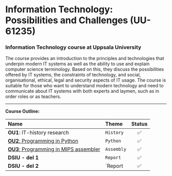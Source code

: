 # Information Technology: Possibilities and Challenges (UU-61235)

### Information Technology course at Uppsala University

The course provides an introduction to the principles and technologies that underpin modern IT systems as well as the ability to use and explain computer science terminology. Based on this, they discuss the possibilities offered by IT systems, the constraints of technology, and social, organisational, ethical, legal and security aspects of IT usage. The course is suitable for those who want to understand modern technology and need to communicate about IT systems with both experts and laymen, such as in order roles or as teachers.

---

**Course Outline:**

| Name        | Theme                           | Status |
| :---------- | :------------------------------- | :----: |
| **OU1**: IT-history research  | `History`                        | ✅ |
| [**OU2**: Programming in Python](https://github.com/bjarnerossen/UU-Dynamiska-Webbapplikationer/blob/main/Lab2/stil/style.css)   | `Python`                            | ✅|
| [**OU3**: Programming in MIPS assembler]()  | `Assembly`                     | ✅|
| **DSIU - del 1**   | `Report` | ✅|
| **DSIU - del 2** | `Report            | ✅|
